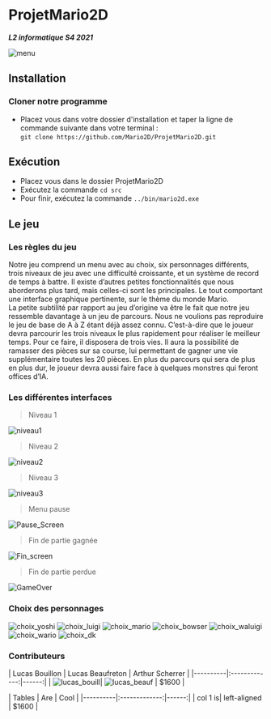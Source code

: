 # ProjetMario2D
*__L2 informatique S4 2021__*

![menu](https://user-images.githubusercontent.com/78078418/115223599-4426b900-a10c-11eb-967c-63d70cf96ee4.gif)

## Installation

### Cloner notre programme

* Placez vous dans votre dossier d'installation et taper la ligne de commande suivante dans votre terminal :  
``git clone https://github.com/Mario2D/ProjetMario2D.git``

## Exécution

* Placez vous dans le dossier ProjetMario2D
* Exécutez la commande ``cd src`` 
* Pour finir, exécutez la commande ``../bin/mario2d.exe``

## Le jeu

### Les règles du jeu

Notre jeu comprend un menu avec au choix, six personnages différents, trois niveaux de jeu avec une difficulté croissante, et un système de record de temps à battre. Il existe d’autres petites fonctionnalités que nous aborderons plus tard, mais celles-ci sont les principales. Le tout comportant une interface graphique pertinente, sur le thème du monde Mario.   
La petite subtilité par rapport au jeu d’origine va être le fait que notre jeu ressemble davantage à un jeu de parcours. Nous ne voulions pas reproduire le jeu de base de A à Z étant déjà assez connu. C’est-à-dire que le joueur devra parcourir les trois niveaux le plus rapidement pour réaliser le meilleur temps. Pour ce faire, il disposera de trois vies. Il aura la possibilité de ramasser des pièces sur sa course, lui permettant de gagner une vie supplémentaire toutes les 20 pièces. En plus du parcours qui sera de plus en plus dur, le joueur devra aussi faire face à quelques monstres qui feront offices d’IA. 


### Les différentes interfaces

> Niveau 1  

![niveau1](https://user-images.githubusercontent.com/78078418/115223578-3ec96e80-a10c-11eb-84dc-d03d6fe13ab7.gif)


> Niveau 2  

![niveau2](https://user-images.githubusercontent.com/78078418/115223576-3e30d800-a10c-11eb-98d8-005ddee10c87.gif)

> Niveau 3  

![niveau3](https://user-images.githubusercontent.com/78078418/115223569-3cffab00-a10c-11eb-8284-99f935b197a2.gif)

> Menu pause  

![Pause_Screen](https://user-images.githubusercontent.com/78078418/115216742-15f1ab00-a105-11eb-99ff-14d8eabb5071.png)

> Fin de partie gagnée  

![Fin_screen](https://user-images.githubusercontent.com/78078418/115216871-36216a00-a105-11eb-8382-65c53b0583ee.png)

> Fin de partie perdue  

![GameOver](https://user-images.githubusercontent.com/78078418/115216754-1a1dc880-a105-11eb-8f96-88ead113af9f.png)

### Choix des personnages

![choix_yoshi](https://user-images.githubusercontent.com/78078418/115211465-dffdf800-a0ff-11eb-98bf-c29f35f5c7a9.png)
![choix_luigi](https://user-images.githubusercontent.com/78078418/115211468-e0968e80-a0ff-11eb-8080-e6c05dd5cb64.png)
![choix_mario](https://user-images.githubusercontent.com/78078418/115211470-e0968e80-a0ff-11eb-8a88-2fa1b8a56973.png)
![choix_bowser](https://user-images.githubusercontent.com/78078418/115211472-e12f2500-a0ff-11eb-93cc-8a955bf0a06c.png)
![choix_waluigi](https://user-images.githubusercontent.com/78078418/115211474-e12f2500-a0ff-11eb-953a-71b441a6bd99.png)
![choix_wario](https://user-images.githubusercontent.com/78078418/115211476-e1c7bb80-a0ff-11eb-81fc-8efed07dffb1.png)
![choix_dk](https://user-images.githubusercontent.com/78078418/115211478-e1c7bb80-a0ff-11eb-9ccb-2248cf1529e3.png)

### Contributeurs

| Lucas Bouillon | Lucas Beaufreton | Arthur Scherrer | |----------|:-------------:|------:| | ![lucas_bouill](https://user-images.githubusercontent.com/78078418/115210740-30c12100-a0ff-11eb-9bb3-99622b221a81.png)| ![lucas_beauf](https://user-images.githubusercontent.com/78078418/115210747-31f24e00-a0ff-11eb-9f75-aef16f00904e.png) | $1600 |


| Tables | Are | Cool | |----------|:-------------:|------:| | col 1 is| left-aligned | $1600 |
